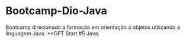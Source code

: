 # Bootcamp-Dio-Java
Bootcamp direcionado a formação em orientação a objetos utilizando a linguagem Java.
**GFT Start #5 Java.
